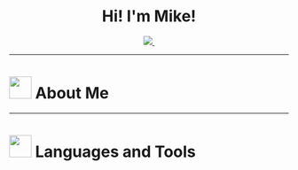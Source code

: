 <div id="header" align="center">
  <h1>Hi! I'm Mike!</h1>
  <div id="badges">
    <a href="https://www.linkedin.com/in/michael-melei/">
      <img src="https://img.shields.io/badge/LinkedIn-blue?logo=linkedin&logoColor=white&style=for-the-badge"/>
      <img src="https://komarev.com/ghpvc/?username=mikemel21&style=flat-square&color=blue" alt=""/>
    </a>
  </div>
</div>

---

<div id="About-Me">
  <h1><img src="https://github.com/mikemel21/mikemel21/assets/91397480/a996193a-cd72-4b30-a5a4-3d65808b0d77" width="40" height="40"/> About Me</h1>
</div>

---
<div id="langs-tools">
  <h1><img src="https://github.com/mikemel21/mikemel21/assets/91397480/823a27cd-8e84-4e8b-bd3e-df515472eb53" width="40" height="40"/> Languages and Tools</h1>
</div>



